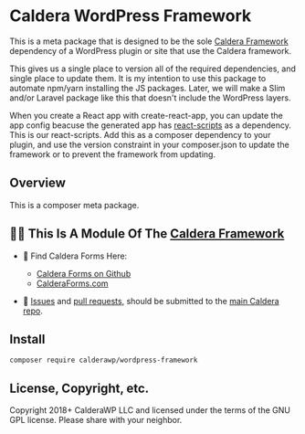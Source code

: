 # Caldera WordPress Framework

This is a meta package that is designed to be the sole [Caldera Framework](https://github.com/CalderaWP/caldera) dependency of a WordPress plugin or site that use the Caldera framework.

This gives us a single place to version all of the required dependencies, and single place to update them. It is my intention to use this package to automate npm/yarn installing the JS packages.
Later, we will make a Slim and/or Laravel package like this that doesn't include the WordPress layers.

When you create a React app with create-react-app, you can update the app config beacuse the generated app has [react-scripts](https://www.npmjs.com/package/react-scripts) as a dependency. This is our react-scripts. Add this as a composer dependency to your plugin, and use the version constraint in your composer.json to update the framework or to prevent the framework from updating. 

## Overview 
This is a composer meta package.

## 👀🌋 This Is A Module Of The [Caldera Framework](https://github.com/CalderaWP/caldera)
* 🌋 Find Caldera Forms Here:
    - [Caldera Forms on Github](http://github.com/calderawp/caldera-forms/)
    - [CalderaForms.com](http://calderaforms.com)
    
* 🌋 [Issues](https://github.com/CalderaWP/caldera/issues) and [pull requests](https://github.com/CalderaWP/caldera/pulls), should be submitted to the [main Caldera repo](https://github.com/CalderaWP/caldera/pulls).

## Install
`composer require calderawp/wordpress-framework`

## License, Copyright, etc.
Copyright 2018+ CalderaWP LLC and licensed under the terms of the GNU GPL license. Please share with your neighbor.
